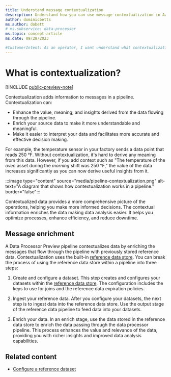 ```yaml
---
title: Understand message contextualization
description: Understand how you can use message contextualization in Azure IoT Data Processor to enrich messages in a pipeline.
author: dominicbetts
ms.author: dobett
# ms.subservice: data-processor
ms.topic: concept-article
ms.date: 09/28/2023

#CustomerIntent: As an operator, I want understand what contextualization is so that I can enrich messages in my pipelines using reference or lookup data.
---
```


# What is contextualization?

[!INCLUDE [public-preview-note](../includes/public-preview-note.md)]

Contextualization adds information to messages in a pipeline. Contextualization can:

- Enhance the value, meaning, and insights derived from the data flowing through the pipeline.
- Enrich your source data to make it more understandable and meaningful.
- Make it easier to interpret your data and facilitates more accurate and effective decision making.

For example, the temperature sensor in your factory sends a data point that reads 250 &deg;F. Without contextualization, it's hard to derive any meaning from this data. However, if you add context such as "The temperature of the _oven_ asset during the _morning_ shift was 250 &deg;F," the value of the data increases significantly as you can now derive useful insights from it.

:::image type="content" source="media/pipeline-contextualization.png" alt-text="A diagram that shows how contextualization works in a pipeline." border="false":::

Contextualized data provides a more comprehensive picture of the operations, helping you make more informed decisions. The contextual information enriches the data making data analysis easier. It helps you optimize processes, enhance efficiency, and reduce downtime.

## Message enrichment

A Data Processor Preview pipeline contextualizes data by enriching the messages that flow through the pipeline with previously stored reference data. Contextualization uses the built-in [reference data store](howto-configure-reference.md). You can break the process of using the reference data store within a pipeline into three steps:

1. Create and configure a dataset. This step creates and configures your datasets within the [reference data store](howto-configure-reference.md). The configuration includes the keys to use for joins and the reference data expiration policies.

1. Ingest your reference data. After you configure your datasets, the next step is to ingest data into the reference data store. Use the output stage of the reference data pipeline to feed data into your datasets.  

1. Enrich your data. In an enrich stage, use the data stored in the reference data store to enrich the data passing through the data processor pipeline. This process enhances the value and relevance of the data, providing you with richer insights and improved data analysis capabilities.

## Related content

<!-- TODO: Add link to enrich stage -->

- [Configure a reference dataset](howto-configure-reference.md)
